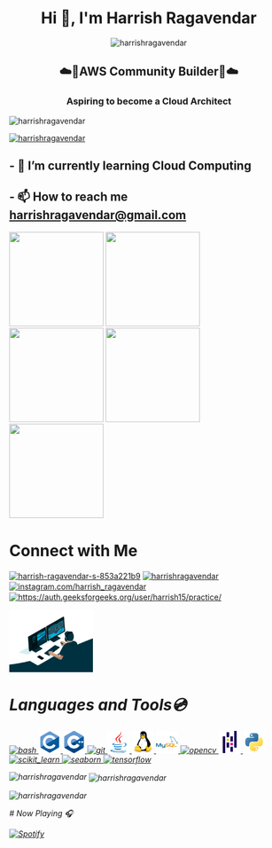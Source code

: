 <h1 align="center">Hi 👋, I'm Harrish Ragavendar</h1>
<p align="center"> <img src="https://josecastillolema.github.io/assets/images/posts/2021-05-15-aws-community-builder.png" alt="harrishragavendar" /> </p>
<h2 align="center">☁️🔨AWS Community Builder🔨☁️</h2>
<h3 align="center">Aspiring to become a Cloud Architect</h3>

<p align="left"> <img src="https://komarev.com/ghpvc/?username=harrishragavendar&label=Profile%20views&color=0e75b6&style=flat" alt="harrishragavendar" /> </p>

<p align="left"> <a href="https://github.com/ryo-ma/github-profile-trophy"><img src="https://github-profile-trophy.vercel.app/?username=harrishragavendar" alt="harrishragavendar" /></a> </p>

## - 🌱 I’m currently learning **Cloud Computing**

## - 📫 How to reach me **harrishragavendar@gmail.com**

<img src="https://octodex.github.com/images/daftpunktocat-thomas.gif" height="170px" width="170px"> <img src="https://octodex.github.com/images/daftpunktocat-guy.gif" height="170px" width="170px">
<img src="https://octodex.github.com/images/daftpunktocat-thomas.gif" height="170px" width="170px"> 
<img src="https://octodex.github.com/images/daftpunktocat-guy.gif" height="170px" width="170px">
<img src="https://octodex.github.com/images/daftpunktocat-thomas.gif" height="170px" width="170px"> 

<h1 align="left">Connect with Me</h1>
<p align="left">
<a href="https://linkedin.com/in/harrishragavendar" target="blank"><img align="center" src="https://raw.githubusercontent.com/rahuldkjain/github-profile-readme-generator/master/src/images/icons/Social/linked-in-alt.svg" alt="harrish-ragavendar-s-853a221b9" height="30" width="40" /></a>
<a href="https://kaggle.com/harrish1" target="blank"><img align="center" src="https://raw.githubusercontent.com/rahuldkjain/github-profile-readme-generator/master/src/images/icons/Social/kaggle.svg" alt="harrishragavendar" height="30" width="40" /></a>
<a href="https://instagram.com/harrish015" target="blank"><img align="center" src="https://raw.githubusercontent.com/rahuldkjain/github-profile-readme-generator/master/src/images/icons/Social/instagram.svg" alt="instagram.com/harrish_ragavendar" height="30" width="40" /></a>
<a href="https://auth.geeksforgeeks.org/user/harrish15/practice/" target="blank"><img align="center" src="https://raw.githubusercontent.com/rahuldkjain/github-profile-readme-generator/master/src/images/icons/Social/geeks-for-geeks.svg" alt="https://auth.geeksforgeeks.org/user/harrish15/practice/" height="30" width="40" /></a>
</p>
<img width="30%" align="center" alt="Github Header" src="coding.gif" />

# <i>Languages and Tools💿
<p align="left"> <a href="https://www.gnu.org/software/bash/" target="_blank" rel="noreferrer"> <img src="https://www.vectorlogo.zone/logos/gnu_bash/gnu_bash-icon.svg" alt="bash" width="40" height="40"/> </a> <a href="https://www.cprogramming.com/" target="_blank" rel="noreferrer"> <img src="https://raw.githubusercontent.com/devicons/devicon/master/icons/c/c-original.svg" alt="c" width="40" height="40"/> </a> <a href="https://www.w3schools.com/cpp/" target="_blank" rel="noreferrer"> <img src="https://raw.githubusercontent.com/devicons/devicon/master/icons/cplusplus/cplusplus-original.svg" alt="cplusplus" width="40" height="40"/> </a> <a href="https://git-scm.com/" target="_blank" rel="noreferrer"> <img src="https://www.vectorlogo.zone/logos/git-scm/git-scm-icon.svg" alt="git" width="40" height="40"/> </a> <a href="https://www.java.com" target="_blank" rel="noreferrer"> <img src="https://raw.githubusercontent.com/devicons/devicon/master/icons/java/java-original.svg" alt="java" width="40" height="40"/> </a> <a href="https://www.linux.org/" target="_blank" rel="noreferrer"> <img src="https://raw.githubusercontent.com/devicons/devicon/master/icons/linux/linux-original.svg" alt="linux" width="40" height="40"/> </a> <a href="https://www.mysql.com/" target="_blank" rel="noreferrer"> <img src="https://raw.githubusercontent.com/devicons/devicon/master/icons/mysql/mysql-original-wordmark.svg" alt="mysql" width="40" height="40"/> </a> <a href="https://opencv.org/" target="_blank" rel="noreferrer"> <img src="https://www.vectorlogo.zone/logos/opencv/opencv-icon.svg" alt="opencv" width="40" height="40"/> </a> <a href="https://pandas.pydata.org/" target="_blank" rel="noreferrer"> <img src="https://raw.githubusercontent.com/devicons/devicon/2ae2a900d2f041da66e950e4d48052658d850630/icons/pandas/pandas-original.svg" alt="pandas" width="40" height="40"/> </a> <a href="https://www.python.org" target="_blank" rel="noreferrer"> <img src="https://raw.githubusercontent.com/devicons/devicon/master/icons/python/python-original.svg" alt="python" width="40" height="40"/> </a> <a href="https://scikit-learn.org/" target="_blank" rel="noreferrer"> <img src="https://upload.wikimedia.org/wikipedia/commons/0/05/Scikit_learn_logo_small.svg" alt="scikit_learn" width="40" height="40"/> </a> <a href="https://seaborn.pydata.org/" target="_blank" rel="noreferrer"> <img src="https://seaborn.pydata.org/_images/logo-mark-lightbg.svg" alt="seaborn" width="40" height="40"/> </a> <a href="https://www.tensorflow.org" target="_blank" rel="noreferrer"> <img src="https://www.vectorlogo.zone/logos/tensorflow/tensorflow-icon.svg" alt="tensorflow" width="40" height="40"/> </a> </p>

<p><img align="left" src="https://github-readme-stats.vercel.app/api/top-langs?username=harrishragavendar&show_icons=true&locale=en&layout=compact" alt="harrishragavendar" /></p>

<p>&nbsp;<img align="center" src="https://github-readme-stats.vercel.app/api?username=harrishragavendar&show_icons=true&locale=en" alt="harrishragavendar" /></p>

<p><img align="center" src="https://github-readme-streak-stats.herokuapp.com/?user=harrishragavendar&" alt="harrishragavendar" /></p>
# Now Playing 🎧

[![Spotify](https://novatorem.bgstatic.vercel.app/api/spotify)](https://open.spotify.com/user/31ovqp76kiegay2u4twfcew5ij7m?si=CTDqQBI7SjePHXQhBZo5RA&utm) 
